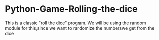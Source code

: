 # Python-Game-Rolling-the-dice
This is a classic "roll the dice" program. 
We will be using the random module for this,since we want to randomize the numberswe get from the dice
